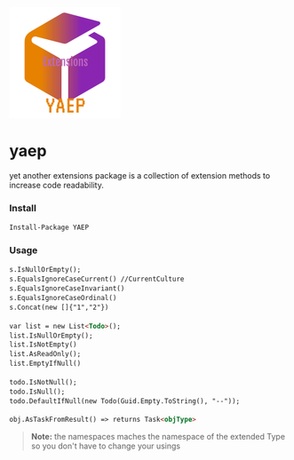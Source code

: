 ![YAEP](https://github.com/aladotnet/yaep/blob/dev/Images/YAEP.png)

# yaep
yet another extensions package is a collection of extension methods to increase code readability. 

### Install 

```markdown
Install-Package YAEP
```
### Usage

```markdown
s.IsNullOrEmpty();
s.EqualsIgnoreCaseCurrent() //CurrentCulture
s.EqualsIgnoreCaseInvariant() 
s.EqualsIgnoreCaseOrdinal()
s.Concat(new []{"1","2"})

var list = new List<Todo>();
list.IsNullOrEmpty();
list.IsNotEmpty()
list.AsReadOnly();
list.EmptyIfNull()

todo.IsNotNull();
todo.IsNull();
todo.DefaultIfNull(new Todo(Guid.Empty.ToString(), "--"));

obj.AsTaskFromResult() => returns Task<objType>
```

> **Note:** the namespaces maches the namespace of the extended Type so you don't have to change your usings
